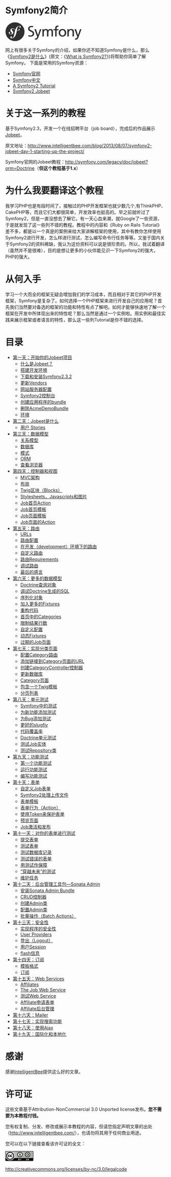 # Symfony2简介 #

![Symfony](imgs/logo_symfony.png)

网上有很多关于Symfony的介绍，如果你还不知道Symfony是什么，那么《[Symfony2是什么](http://www.cnblogs.com/Seekr/archive/2012/06/15/2550894.html)》(原文：《[What is Symfony2?](http://fabien.potencier.org/article/49/what-is-symfony2)》)将帮助你简单了解Symfony。
下面是常用的Symfony资源：

*  [Symfony官网](http://symfony.com/)
*  [Symfony中文](http://symfony.cn/docs/index.html)
*  [A Symfony2 Tutorial](http://twpug.net/docs/symblog/)
*  [Symfony2 Jobeet](http://www.intelligentbee.com/blog/2013/08/07/symfony2-jobeet-day-1-starting-up-the-project/)

# 关于这一系列的教程 #

基于Symfony2.3，开发一个在线招聘平台（job board），完成后的作品展示[Jobeet](http://www.jobeet.org/en/)。

原文地址：<http://www.intelligentbee.com/blog/2013/08/07/symfony2-jobeet-day-1-starting-up-the-project/>

Symfony官网的Jobeet教程：<http://symfony.com/legacy/doc/jobeet?orm=Doctrine>（**但这个教程基于1.x**）

# 为什么我要翻译这个教程 #

我学习PHP也是有段时间了，接触过的PHP开发框架也就少数几个,有ThinkPHP、CakePHP等，而且它们大都很简单，开发效率也挺高的。早之前就听过了Symfony2，但是一直没想去了解它。有一天心血来潮，就Google了一些资源，于是就发现了这一些列不错的教程。教程中的内容和《Ruby on Rails Tutorial》差不多，都是以一个真是的案例来给大家讲解框架的使用，其中有教你怎样使用Symfony2进行开发，怎么样进行测试，怎么编写命令行任务等等。又鉴于国内关于Symfony2的资料稀缺，我认为这份资料可以说是很珍贵的。所以，我试着翻译（虽然并不是很难），目的是想让更多的小伙伴能见识一下Symfony2的强大，PHP的强大。

# 从何入手 #

学习一个大而全的框架无疑会增加我们的学习成本，而且相对于其它的PHP开发框架，Symfony是复杂了。如何选择一个PHP框架来进行开发自己的应用呢？首先我们当然要对备选的框架的功能和特性有点了解吧。如何才能够快速地了解一个框架在开发中所体现出来的特性呢？那么当然是通过一个实例啦。用实例和最佳实践来展示框架或者语言的特性，那么这一些列Tutorial是你不错的选择。

# 目录 #

* [第一天：开始你的Jobeet项目](https://github.com/happen-zhang/symfony2-jobeet-tutorial/blob/master/chapter-01/chapter-01.md)
    * [什么是Jobeet？](https://github.com/happen-zhang/symfony2-jobeet-tutorial/blob/master/chapter-01/chapter-01.md#%E4%BB%80%E4%B9%88%E6%98%AFjobeet)
    * [搭建开发环境](https://github.com/happen-zhang/symfony2-jobeet-tutorial/blob/master/chapter-01/chapter-01.md#%E6%90%AD%E5%BB%BA%E5%BC%80%E5%8F%91%E7%8E%AF%E5%A2%83)
    * [下载和安装Symfony2.3.2](https://github.com/happen-zhang/symfony2-jobeet-tutorial/blob/master/chapter-01/chapter-01.md#%E4%B8%8B%E8%BD%BD%E5%92%8C%E5%AE%89%E8%A3%85symfony232)
    * [更新Vendors](https://github.com/happen-zhang/symfony2-jobeet-tutorial/blob/master/chapter-01/chapter-01.md#%E6%9B%B4%E6%96%B0vendors)
    * [网站服务器配置](https://github.com/happen-zhang/symfony2-jobeet-tutorial/blob/master/chapter-01/chapter-01.md#%E7%BD%91%E7%AB%99%E6%9C%8D%E5%8A%A1%E5%99%A8%E9%85%8D%E7%BD%AE)
    * [Symfony2控制台](https://github.com/happen-zhang/symfony2-jobeet-tutorial/blob/master/chapter-01/chapter-01.md#symfony2%E6%8E%A7%E5%88%B6%E5%8F%B0)
    * [创建应用程序的bundle](https://github.com/happen-zhang/symfony2-jobeet-tutorial/blob/master/chapter-01/chapter-01.md#%E5%88%9B%E5%BB%BA%E5%BA%94%E7%94%A8%E7%A8%8B%E5%BA%8F%E7%9A%84bundle)
    * [删除AcmeDemoBundle](https://github.com/happen-zhang/symfony2-jobeet-tutorial/blob/master/chapter-01/chapter-01.md#%E5%88%A0%E9%99%A4acmedemobundle)
    * [环境](https://github.com/happen-zhang/symfony2-jobeet-tutorial/blob/master/chapter-01/chapter-01.md#%E7%8E%AF%E5%A2%83)
* [第二天：Jobeet是什么](https://github.com/happen-zhang/symfony2-jobeet-tutorial/blob/master/chapter-02/chapter-02.md)
    * [用户 Stories](https://github.com/happen-zhang/symfony2-jobeet-tutorial/blob/master/chapter-02/chapter-02.md#%E7%94%A8%E6%88%B7-stories)
* [第三天：数据模型](https://github.com/happen-zhang/symfony2-jobeet-tutorial/blob/master/chapter-03/chapter-03.md)
    * [关系模型](https://github.com/happen-zhang/symfony2-jobeet-tutorial/blob/master/chapter-03/chapter-03.md#%E5%85%B3%E7%B3%BB%E6%A8%A1%E5%9E%8B)
    * [数据库](https://github.com/happen-zhang/symfony2-jobeet-tutorial/blob/master/chapter-03/chapter-03.md#%E6%95%B0%E6%8D%AE%E5%BA%93)
    * [模式](https://github.com/happen-zhang/symfony2-jobeet-tutorial/blob/master/chapter-03/chapter-03.md#%E6%A8%A1%E5%BC%8F)
    * [ORM](https://github.com/happen-zhang/symfony2-jobeet-tutorial/blob/master/chapter-03/chapter-03.md#orm)
    * [查看浏览器](https://github.com/happen-zhang/symfony2-jobeet-tutorial/blob/master/chapter-03/chapter-03.md#%E6%9F%A5%E7%9C%8B%E6%B5%8F%E8%A7%88%E5%99%A8)
* [第四天：控制器和视图](https://github.com/happen-zhang/symfony2-jobeet-tutorial/blob/master/chapter-04/chapter-04.md)
    * [MVC架构](https://github.com/happen-zhang/symfony2-jobeet-tutorial/blob/master/chapter-04/chapter-04.md#mvc%E6%9E%B6%E6%9E%84)
    * [布局](https://github.com/happen-zhang/symfony2-jobeet-tutorial/blob/master/chapter-04/chapter-04.md#%E5%B8%83%E5%B1%80)
    * [Twig区块（Blocks）](https://github.com/happen-zhang/symfony2-jobeet-tutorial/blob/master/chapter-04/chapter-04.md#twig%E5%8C%BA%E5%9D%97blocks)
    * [Stylesheets，Javascripts和图片](https://github.com/happen-zhang/symfony2-jobeet-tutorial/blob/master/chapter-04/chapter-04.md#stylesheetsjavascripts%E5%92%8C%E5%9B%BE%E7%89%87)
    * [Job首页Action](https://github.com/happen-zhang/symfony2-jobeet-tutorial/blob/master/chapter-04/chapter-04.md#job%E9%A6%96%E9%A1%B5action)
    * [Job首页模板](https://github.com/happen-zhang/symfony2-jobeet-tutorial/blob/master/chapter-04/chapter-04.md#job%E9%A6%96%E9%A1%B5%E6%A8%A1%E6%9D%BF)
    * [Job页面模板](https://github.com/happen-zhang/symfony2-jobeet-tutorial/blob/master/chapter-04/chapter-04.md#job%E9%A1%B5%E9%9D%A2%E6%A8%A1%E6%9D%BF)
    * [Job页面的Action](https://github.com/happen-zhang/symfony2-jobeet-tutorial/blob/master/chapter-04/chapter-04.md#job%E9%A1%B5%E9%9D%A2%E7%9A%84action)
* [第五天：路由](https://github.com/happen-zhang/symfony2-jobeet-tutorial/blob/master/chapter-05/chapter-05.md#urls)
    * [URLs](https://github.com/happen-zhang/symfony2-jobeet-tutorial/blob/master/chapter-05/chapter-05.md)
    * [路由配置](https://github.com/happen-zhang/symfony2-jobeet-tutorial/blob/master/chapter-05/chapter-05.md#%E8%B7%AF%E7%94%B1%E9%85%8D%E7%BD%AE)
    * [在开发（development）环境下的路由](https://github.com/happen-zhang/symfony2-jobeet-tutorial/blob/master/chapter-05/chapter-05.md#%E5%9C%A8%E5%BC%80%E5%8F%91development%E7%8E%AF%E5%A2%83%E4%B8%8B%E7%9A%84%E8%B7%AF%E7%94%B1)
    * [自定义路由](https://github.com/happen-zhang/symfony2-jobeet-tutorial/blob/master/chapter-05/chapter-05.md#%E8%87%AA%E5%AE%9A%E4%B9%89%E8%B7%AF%E7%94%B1)
    * [路由Requirements](https://github.com/happen-zhang/symfony2-jobeet-tutorial/blob/master/chapter-05/chapter-05.md#%E8%B7%AF%E7%94%B1requirements)
    * [调试路由](https://github.com/happen-zhang/symfony2-jobeet-tutorial/blob/master/chapter-05/chapter-05.md#%E8%B0%83%E8%AF%95%E8%B7%AF%E7%94%B1)
    * [最后的感言](https://github.com/happen-zhang/symfony2-jobeet-tutorial/blob/master/chapter-05/chapter-05.md#%E6%9C%80%E5%90%8E%E7%9A%84%E6%84%9F%E8%A8%80)
* [第六天：更多的数据模型](https://github.com/happen-zhang/symfony2-jobeet-tutorial/blob/master/chapter-06/chapter-06.md)
    * [Doctrine查询对象](https://github.com/happen-zhang/symfony2-jobeet-tutorial/blob/master/chapter-06/chapter-06.md#doctrine%E6%9F%A5%E8%AF%A2%E5%AF%B9%E8%B1%A1)
    * [调试Doctrine生成的SQL](https://github.com/happen-zhang/symfony2-jobeet-tutorial/blob/master/chapter-06/chapter-06.md#%E8%B0%83%E8%AF%95doctrine%E7%94%9F%E6%88%90%E7%9A%84sql)
    * [序列化对象](https://github.com/happen-zhang/symfony2-jobeet-tutorial/blob/master/chapter-06/chapter-06.md#%E5%BA%8F%E5%88%97%E5%8C%96%E5%AF%B9%E8%B1%A1)
    * [加入更多的Fixtures](https://github.com/happen-zhang/symfony2-jobeet-tutorial/blob/master/chapter-06/chapter-06.md#%E5%8A%A0%E5%85%A5%E6%9B%B4%E5%A4%9A%E7%9A%84fixtures)
    * [重构代码](https://github.com/happen-zhang/symfony2-jobeet-tutorial/blob/master/chapter-06/chapter-06.md#%E9%87%8D%E6%9E%84%E4%BB%A3%E7%A0%81)
    * [首页中的Categories](https://github.com/happen-zhang/symfony2-jobeet-tutorial/blob/master/chapter-06/chapter-06.md#%E9%A6%96%E9%A1%B5%E4%B8%AD%E7%9A%84categories)
    * [限制结果行数](https://github.com/happen-zhang/symfony2-jobeet-tutorial/blob/master/chapter-06/chapter-06.md#%E9%99%90%E5%88%B6%E7%BB%93%E6%9E%9C%E8%A1%8C%E6%95%B0)
    * [自定义配置](https://github.com/happen-zhang/symfony2-jobeet-tutorial/blob/master/chapter-06/chapter-06.md#%E8%87%AA%E5%AE%9A%E4%B9%89%E9%85%8D%E7%BD%AE)
    * [动态Fixtures](https://github.com/happen-zhang/symfony2-jobeet-tutorial/blob/master/chapter-06/chapter-06.md#%E5%8A%A8%E6%80%81fixtures)
    * [过期的Job页面](https://github.com/happen-zhang/symfony2-jobeet-tutorial/blob/master/chapter-06/chapter-06.md#%E8%BF%87%E6%9C%9F%E7%9A%84job%E9%A1%B5%E9%9D%A2)
* [第七天：实现分类页面](https://github.com/happen-zhang/symfony2-jobeet-tutorial/blob/master/chapter-07/chapter-07.md)
    * [配置Category路由](https://github.com/happen-zhang/symfony2-jobeet-tutorial/blob/master/chapter-07/chapter-07.md#%E9%85%8D%E7%BD%AEcategory%E8%B7%AF%E7%94%B1)
    * [添加链接到Category页面的URL](https://github.com/happen-zhang/symfony2-jobeet-tutorial/blob/master/chapter-07/chapter-07.md#%E6%B7%BB%E5%8A%A0%E9%93%BE%E6%8E%A5%E5%88%B0category%E9%A1%B5%E9%9D%A2%E7%9A%84url)
    * [创建CategoryController控制器](https://github.com/happen-zhang/symfony2-jobeet-tutorial/blob/master/chapter-07/chapter-07.md#%E5%88%9B%E5%BB%BAcategorycontroller%E6%8E%A7%E5%88%B6%E5%99%A8)
    * [更新数据库](https://github.com/happen-zhang/symfony2-jobeet-tutorial/blob/master/chapter-07/chapter-07.md#%E6%9B%B4%E6%96%B0%E6%95%B0%E6%8D%AE%E5%BA%93)
    * [Category页面](https://github.com/happen-zhang/symfony2-jobeet-tutorial/blob/master/chapter-07/chapter-07.md#category%E9%A1%B5%E9%9D%A2)
    * [包含一个Twig模板](https://github.com/happen-zhang/symfony2-jobeet-tutorial/blob/master/chapter-07/chapter-07.md#%E5%8C%85%E5%90%AB%E4%B8%80%E4%B8%AAtwig%E6%A8%A1%E6%9D%BF)
    * [分页列表](https://github.com/happen-zhang/symfony2-jobeet-tutorial/blob/master/chapter-07/chapter-07.md#%E5%88%86%E9%A1%B5%E5%88%97%E8%A1%A8)
* [第八天：单元测试](https://github.com/happen-zhang/symfony2-jobeet-tutorial/blob/master/chapter-08/chapter-08.md)
    * [Symfony中的测试](https://github.com/happen-zhang/symfony2-jobeet-tutorial/blob/master/chapter-08/chapter-08.md#symfony%E4%B8%AD%E7%9A%84%E6%B5%8B%E8%AF%95)
    * [为新功能添加测试](https://github.com/happen-zhang/symfony2-jobeet-tutorial/blob/master/chapter-08/chapter-08.md#%E4%B8%BA%E6%96%B0%E5%8A%9F%E8%83%BD%E6%B7%BB%E5%8A%A0%E6%B5%8B%E8%AF%95)
    * [为Bug添加测试](https://github.com/happen-zhang/symfony2-jobeet-tutorial/blob/master/chapter-08/chapter-08.md#%E4%B8%BAbug%E6%B7%BB%E5%8A%A0%E6%B5%8B%E8%AF%95)
    * [更好的slugfiy](https://github.com/happen-zhang/symfony2-jobeet-tutorial/blob/master/chapter-08/chapter-08.md#%E6%9B%B4%E5%A5%BD%E7%9A%84slugfiy%E6%96%B9%E6%B3%95)
    * [代码覆盖率](https://github.com/happen-zhang/symfony2-jobeet-tutorial/blob/master/chapter-08/chapter-08.md#%E4%BB%A3%E7%A0%81%E8%A6%86%E7%9B%96%E7%8E%87)
    * [Doctrine单元测试](https://github.com/happen-zhang/symfony2-jobeet-tutorial/blob/master/chapter-08/chapter-08.md#doctrine%E5%8D%95%E5%85%83%E6%B5%8B%E8%AF%95)
    * [测试Job实体](https://github.com/happen-zhang/symfony2-jobeet-tutorial/blob/master/chapter-08/chapter-08.md#%E6%B5%8B%E8%AF%95job%E5%AE%9E%E4%BD%93)
    * [测试Repository类](https://github.com/happen-zhang/symfony2-jobeet-tutorial/blob/master/chapter-08/chapter-08.md#%E6%B5%8B%E8%AF%95repository%E7%B1%BB)
* [第九天：功能测试](https://github.com/happen-zhang/symfony2-jobeet-tutorial/blob/master/chapter-09/chapter-09.md)
    * [第一个功能测试](https://github.com/happen-zhang/symfony2-jobeet-tutorial/blob/master/chapter-09/chapter-09.md#%E7%AC%AC%E4%B8%80%E4%B8%AA%E5%8A%9F%E8%83%BD%E6%B5%8B%E8%AF%95)
    * [运行功能测试](https://github.com/happen-zhang/symfony2-jobeet-tutorial/blob/master/chapter-09/chapter-09.md#%E8%BF%90%E8%A1%8C%E5%8A%9F%E8%83%BD%E6%B5%8B%E8%AF%95)
    * [编写功能测试](https://github.com/happen-zhang/symfony2-jobeet-tutorial/blob/master/chapter-09/chapter-09.md#%E7%BC%96%E5%86%99%E5%8A%9F%E8%83%BD%E6%B5%8B%E8%AF%95)
* [第十天：表单](https://github.com/happen-zhang/symfony2-jobeet-tutorial/blob/master/chapter-10/chapter-10.md)
    * [自定义Job表单](https://github.com/happen-zhang/symfony2-jobeet-tutorial/blob/master/chapter-10/chapter-10.md#%E8%87%AA%E5%AE%9A%E4%B9%89job%E8%A1%A8%E5%8D%95)
    * [Symfony2处理上传文件](https://github.com/happen-zhang/symfony2-jobeet-tutorial/blob/master/chapter-10/chapter-10.md#symfony2%E5%A4%84%E7%90%86%E4%B8%8A%E4%BC%A0%E6%96%87%E4%BB%B6)
    * [表单模板](https://github.com/happen-zhang/symfony2-jobeet-tutorial/blob/master/chapter-10/chapter-10.md#%E8%A1%A8%E5%8D%95%E6%A8%A1%E6%9D%BF)
    * [表单行为（Action）](https://github.com/happen-zhang/symfony2-jobeet-tutorial/blob/master/chapter-10/chapter-10.md#%E8%A1%A8%E5%8D%95%E8%A1%8C%E4%B8%BAaction)
    * [使用Token来保护表单](https://github.com/happen-zhang/symfony2-jobeet-tutorial/blob/master/chapter-10/chapter-10.md#%E4%BD%BF%E7%94%A8token%E6%9D%A5%E4%BF%9D%E6%8A%A4%E8%A1%A8%E5%8D%95)
    * [预览页面](https://github.com/happen-zhang/symfony2-jobeet-tutorial/blob/master/chapter-10/chapter-10.md#%E9%A2%84%E8%A7%88%E9%A1%B5%E9%9D%A2)
    * [Job激活和发布](https://github.com/happen-zhang/symfony2-jobeet-tutorial/blob/master/chapter-10/chapter-10.md#job%E6%BF%80%E6%B4%BB%E5%92%8C%E5%8F%91%E5%B8%83)                    
* [第十一天：对你的表单进行测试](https://github.com/happen-zhang/symfony2-jobeet-tutorial/blob/master/chapter-11/chapter-11.md)
    * [提交表单](https://github.com/happen-zhang/symfony2-jobeet-tutorial/blob/master/chapter-11/chapter-11.md#%E6%8F%90%E4%BA%A4%E8%A1%A8%E5%8D%95)
    * [测试表单](https://github.com/happen-zhang/symfony2-jobeet-tutorial/blob/master/chapter-11/chapter-11.md#%E6%B5%8B%E8%AF%95%E8%A1%A8%E5%8D%95)
    * [测试数据库记录](https://github.com/happen-zhang/symfony2-jobeet-tutorial/blob/master/chapter-11/chapter-11.md#%E6%B5%8B%E8%AF%95%E6%95%B0%E6%8D%AE%E5%BA%93%E8%AE%B0%E5%BD%95)
    * [测试错误的表单](https://github.com/happen-zhang/symfony2-jobeet-tutorial/blob/master/chapter-11/chapter-11.md#%E6%B5%8B%E8%AF%95%E9%94%99%E8%AF%AF%E7%9A%84%E8%A1%A8%E5%8D%95)
    * [用测试作保障](https://github.com/happen-zhang/symfony2-jobeet-tutorial/blob/master/chapter-11/chapter-11.md#%E7%94%A8%E6%B5%8B%E8%AF%95%E4%BD%9C%E4%BF%9D%E9%9A%9C)
    * [“穿越未来”的测试](https://github.com/happen-zhang/symfony2-jobeet-tutorial/blob/master/chapter-11/chapter-11.md#%E7%A9%BF%E8%B6%8A%E6%9C%AA%E6%9D%A5%E7%9A%84%E6%B5%8B%E8%AF%95)
    * [维护任务](https://github.com/happen-zhang/symfony2-jobeet-tutorial/blob/master/chapter-11/chapter-11.md#%E7%BB%B4%E6%8A%A4%E4%BB%BB%E5%8A%A1)
* [第十二天：后台管理工具包—Sonata Admin](https://github.com/happen-zhang/symfony2-jobeet-tutorial/blob/master/chapter-12/chapter-12.md)
    * [安装Sonata Admin Bundle](https://github.com/happen-zhang/symfony2-jobeet-tutorial/blob/master/chapter-12/chapter-12.md#%E5%AE%89%E8%A3%85sonata-admin-bundle)
    * [CRUD控制器](https://github.com/happen-zhang/symfony2-jobeet-tutorial/blob/master/chapter-12/chapter-12.md#crud%E6%8E%A7%E5%88%B6%E5%99%A8)
    * [创建Admin类](https://github.com/happen-zhang/symfony2-jobeet-tutorial/blob/master/chapter-12/chapter-12.md#%E5%88%9B%E5%BB%BAadmin%E7%B1%BB)
    * [配置Admin类](https://github.com/happen-zhang/symfony2-jobeet-tutorial/blob/master/chapter-12/chapter-12.md#%E9%85%8D%E7%BD%AEadmin%E7%B1%BB)
    * [批量操作（Batch Actions）](https://github.com/happen-zhang/symfony2-jobeet-tutorial/blob/master/chapter-12/chapter-12.md#%E6%89%B9%E9%87%8F%E6%93%8D%E4%BD%9Cbatch-actions)
* [第十三天：安全性](https://github.com/happen-zhang/symfony2-jobeet-tutorial/blob/master/chapter-13/chapter-13.md)
    * [实现程序的安全性](https://github.com/happen-zhang/symfony2-jobeet-tutorial/blob/master/chapter-13/chapter-13.md#%E5%AE%9E%E7%8E%B0%E7%A8%8B%E5%BA%8F%E7%9A%84%E5%AE%89%E5%85%A8%E6%80%A7)
    * [User Providers](https://github.com/happen-zhang/symfony2-jobeet-tutorial/blob/master/chapter-13/chapter-13.md#user-providers)
    * [登出（Logout）](https://github.com/happen-zhang/symfony2-jobeet-tutorial/blob/master/chapter-13/chapter-13.md#%E7%99%BB%E5%87%BAlogout)
    * [用户Session](https://github.com/happen-zhang/symfony2-jobeet-tutorial/blob/master/chapter-13/chapter-13.md#%E7%94%A8%E6%88%B7session)
    * [flash信息](https://github.com/happen-zhang/symfony2-jobeet-tutorial/blob/master/chapter-13/chapter-13.md#flash%E4%BF%A1%E6%81%AF)   
* [第十四天：订阅](https://github.com/happen-zhang/symfony2-jobeet-tutorial/blob/master/chapter-14/chapter-14.md)
    * [模板格式](https://github.com/happen-zhang/symfony2-jobeet-tutorial/blob/master/chapter-14/chapter-14.md#%E6%A8%A1%E6%9D%BF%E6%A0%BC%E5%BC%8F)
    * [订阅](https://github.com/happen-zhang/symfony2-jobeet-tutorial/blob/master/chapter-14/chapter-14.md#%E8%AE%A2%E9%98%85)
* [第十五天：Web Services](https://github.com/happen-zhang/symfony2-jobeet-tutorial/blob/master/chapter-15/chapter-15.md)
    * [Affiliates](https://github.com/happen-zhang/symfony2-jobeet-tutorial/blob/master/chapter-15/chapter-15.md#affiliates)
    * [The Job Web Service](https://github.com/happen-zhang/symfony2-jobeet-tutorial/blob/master/chapter-15/chapter-15.md#the-job-web-service)
    * [测试Web Service](https://github.com/happen-zhang/symfony2-jobeet-tutorial/blob/master/chapter-15/chapter-15.md#%E6%B5%8B%E8%AF%95web-service)
    * [Affiliate申请表单](https://github.com/happen-zhang/symfony2-jobeet-tutorial/blob/master/chapter-15/chapter-15.md#affiliate%E7%94%B3%E8%AF%B7%E8%A1%A8%E5%8D%95)
    * [Affiliate后台管理](https://github.com/happen-zhang/symfony2-jobeet-tutorial/blob/master/chapter-15/chapter-15.md#affiliate%E5%90%8E%E5%8F%B0%E7%AE%A1%E7%90%86)
* [第十六天：Mailer]()
* [第十七天：实现搜索功能]()
* [第十八天：使用Ajax]()
* [第十九天：国际化和本地化]()

# 感谢 #

感谢[IntelligentBee](http://www.intelligentbee.com/)提供这么好的文章。

# 许可证 #

这些文章基于Attribution-NonCommercial 3.0 Unported license发布。**您不需要为本教程付钱。**

您有权复制、分发、修改或展示本教程的内容，但请您指定声明文章的出处（<http://www.intelligentbee.com/>），也请勿将其用于任何商业用途。

您可以在以下链接查看该许可证的全文：

![](imgs/license.png)

<http://creativecommons.org/licenses/by-nc/3.0/legalcode>
